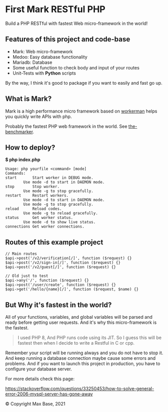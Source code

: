 # First Mark RESTful PHP

Build a PHP RESTful with fastest Web micro-framework in the world!

## Features of this project and code-base

- Mark: Web micro-framework
- Medoo: Easy database functionality
- Mariadb: Database
- Some useful function to check body and input of your routes
- Unit-Tests with **Python** scripts

By the way, I think it's good to package if you want to easily and fast go up.

## What is Mark?

Mark is a high performance micro framework based on [workerman](https://github.com/walkor/workerman) helps you quickly write APIs with php.

Probably the fastest PHP web framework in the world. See [the-benchmarker](https://web-frameworks-benchmark.netlify.app/result?asc=0&order_by=level512).

## How to deploy?

**$ php index.php**

```
Usage: php yourfile <command> [mode]
Commands: 
start		Start worker in DEBUG mode.
		Use mode -d to start in DAEMON mode.
stop		Stop worker.
		Use mode -g to stop gracefully.
restart		Restart workers.
		Use mode -d to start in DAEMON mode.
		Use mode -g to stop gracefully.
reload		Reload codes.
		Use mode -g to reload gracefully.
status		Get worker status.
		Use mode -d to show live status.
connections	Get worker connections.
```

## Routes of this example project

```
// Main routes
$api->post('/v2/verification[/]', function ($request) {}
$api->post('/v2/sign-in[/]', function ($request) {}
$api->post('/v2/guest[/]', function ($request) {}

// Old just to test
$api->any('/', function ($request) {}
$api->post('/user/create', function ($request) {}
$api->get('/hello/{name}[/]', function ($request, $name) {}
```

## But Why it's fastest in the world?

All of your functions, variables, and global variables will be parsed and ready before getting user requests.
And it's why this micro-framework is the fastest.

> I used PHP 8, And PHP runs code using its JIT. So I guess this will be fastest then when I decide to write a Restful in C or cpp.

Remember your script will be running always and you do not have to stop it. And keep running a database connection maybe cause some errors and problems.
And if you want to launch this project in production, you have to configure your database server.

For more details check this page:

https://stackoverflow.com/questions/33250453/how-to-solve-general-error-2006-mysql-server-has-gone-away

© Copyright Max Base, 2021
